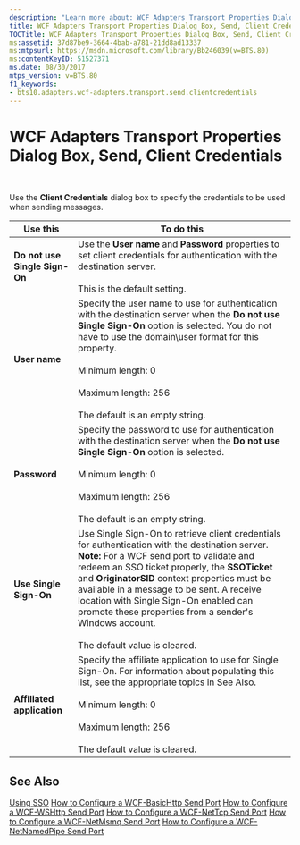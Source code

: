 ```yaml
---
description: "Learn more about: WCF Adapters Transport Properties Dialog Box, Send, Client Credentials"
title: WCF Adapters Transport Properties Dialog Box, Send, Client Credentials
TOCTitle: WCF Adapters Transport Properties Dialog Box, Send, Client Credentials
ms:assetid: 37d87be9-3664-4bab-a781-21dd8ad13337
ms:mtpsurl: https://msdn.microsoft.com/library/Bb246039(v=BTS.80)
ms:contentKeyID: 51527371
ms.date: 08/30/2017
mtps_version: v=BTS.80
f1_keywords:
- bts10.adapters.wcf-adapters.transport.send.clientcredentials
---
```


# WCF Adapters Transport Properties Dialog Box, Send, Client Credentials

 

Use the **Client Credentials** dialog box to specify the credentials to be used when sending messages.

<table>
<thead>
<tr class="header">
<th>Use this</th>
<th>To do this</th>
</tr>
</thead>
<tbody>
<tr class="odd">
<td><strong>Do not use Single Sign-On</strong></td>
<td>Use the <strong>User name</strong> and <strong>Password</strong> properties to set client credentials for authentication with the destination server.<br />
<br />
This is the default setting.</td>
</tr>
<tr class="even">
<td><strong>User name</strong></td>
<td>Specify the user name to use for authentication with the destination server when the <strong>Do not use Single Sign-On</strong> option is selected. You do not have to use the domain\user format for this property.<br />
<br />
Minimum length: 0<br />
<br />
Maximum length: 256<br />
<br />
The default is an empty string.</td>
</tr>
<tr class="odd">
<td><strong>Password</strong></td>
<td>Specify the password to use for authentication with the destination server when the <strong>Do not use Single Sign-On</strong> option is selected.<br />
<br />
Minimum length: 0<br />
<br />
Maximum length: 256<br />
<br />
The default is an empty string.</td>
</tr>
<tr class="even">
<td><strong>Use Single Sign-On</strong></td>
<td>Use Single Sign-On to retrieve client credentials for authentication with the destination server. <strong>Note:</strong> For a WCF send port to validate and redeem an SSO ticket properly, the <strong>SSOTicket</strong> and <strong>OriginatorSID</strong> context properties must be available in a message to be sent. A receive location with Single Sign-On enabled can promote these properties from a sender's Windows account.<br />
<br />
The default value is cleared.</td>
</tr>
<tr class="odd">
<td><strong>Affiliated application</strong></td>
<td>Specify the affiliate application to use for Single Sign-On. For information about populating this list, see the appropriate topics in See Also.<br />
<br />
Minimum length: 0<br />
<br />
Maximum length: 256<br />
<br />
The default value is cleared.</td>
</tr>
</tbody>
</table>


## See Also

[Using SSO](https://msdn.microsoft.com/library/aa561654\(v=bts.80\))  
[How to Configure a WCF-BasicHttp Send Port](https://msdn.microsoft.com/library/bb226467\(v=bts.80\))  
[How to Configure a WCF-WSHttp Send Port](https://msdn.microsoft.com/library/bb245939\(v=bts.80\))  
[How to Configure a WCF-NetTcp Send Port](https://msdn.microsoft.com/library/bb226460\(v=bts.80\))  
[How to Configure a WCF-NetMsmq Send Port](https://msdn.microsoft.com/library/bb245965\(v=bts.80\))  
[How to Configure a WCF-NetNamedPipe Send Port](https://msdn.microsoft.com/library/bb246110\(v=bts.80\))

